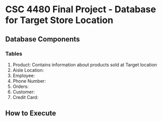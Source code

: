 # CSC 4480 Final Project - Database for Target Store Location
## Database Components
### Tables
1. Product: Contains information about products sold at Target location
2. Aisle Location: 
3. Employee:
4. Phone Number:
5. Orders:
6. Customer:
7. Credit Card: 

## How to Execute


